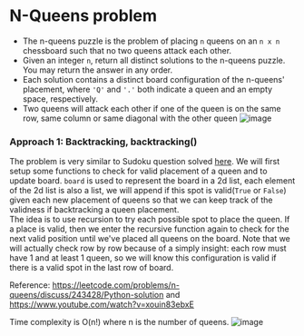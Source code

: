 # N-Queens problem
* The n-queens puzzle is the problem of placing `n` queens on an `n x n` chessboard such that no two queens attack each other.
* Given an integer `n`, return all distinct solutions to the n-queens puzzle. You may return the answer in any order.
* Each solution contains a distinct board configuration of the n-queens' placement, where `'Q'` and `'.'` both indicate a queen and an empty space, respectively.
* Two queens will attack each other if one of the queen is on the same row, same column or same diagonal with the other queen
  ![image](https://user-images.githubusercontent.com/25105806/126275030-771e1037-fb49-4f17-90de-8dc768ef9f3a.png)



### Approach 1: Backtracking, backtracking()

The problem is very similar to Sudoku question solved [here](https://github.com/artisan1218/LeetCode-Solution/tree/main/sudokuSolver). We will first setup some functions to check for valid placement of a queen and to update board. `board` is used to represent the board in a 2d list, each element of the 2d list is also a list, we will append if this spot is valid(`True` or `False`) given each new placement of queens so that we can keep track of the validness if backtracking a queen placement.\
The idea is to use recursion to try each possible spot to place the queen. If a place is valid, then we enter the recursive function again to check for the next valid position until we've placed all queens on the board. Note that we will actually check row by row because of a simply insight: each row must have 1 and at least 1 queen, so we will know this configuration is valid if there is a valid spot in the last row of board. 

Reference: https://leetcode.com/problems/n-queens/discuss/243428/Python-solution and https://www.youtube.com/watch?v=xouin83ebxE

Time complexity is O(n!) where n is the number of queens.
![image](https://user-images.githubusercontent.com/25105806/126276495-766e476e-1977-4bad-bdd4-43d6187aa854.png)

